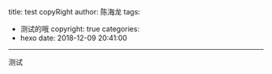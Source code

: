 title: test copyRight
author: 陈海龙
tags:
  - 测试的哦
copyright: true
categories:
  - hexo
date: 2018-12-09 20:41:00
---
测试
